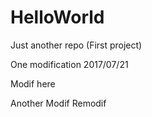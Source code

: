 # HelloWorld
Just another repo (First project)

One modification 2017/07/21

Modif here

Another Modif Remodif
